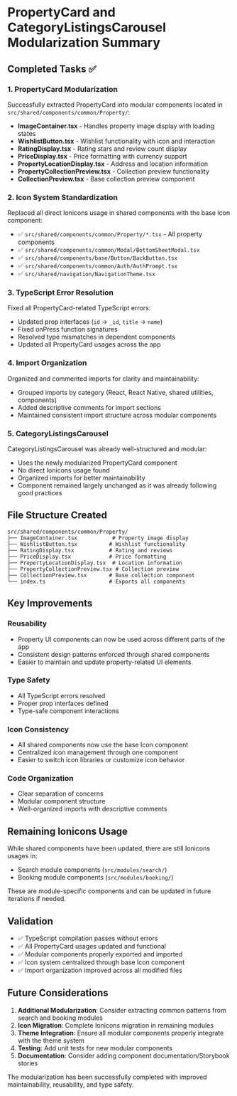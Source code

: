 # PropertyCard and CategoryListingsCarousel Modularization Summary

## Completed Tasks ✅

### 1. PropertyCard Modularization
Successfully extracted PropertyCard into modular components located in `src/shared/components/common/Property/`:

- **ImageContainer.tsx** - Handles property image display with loading states
- **WishlistButton.tsx** - Wishlist functionality with icon and interaction
- **RatingDisplay.tsx** - Rating stars and review count display
- **PriceDisplay.tsx** - Price formatting with currency support
- **PropertyLocationDisplay.tsx** - Address and location information
- **PropertyCollectionPreview.tsx** - Collection preview functionality
- **CollectionPreview.tsx** - Base collection preview component

### 2. Icon System Standardization
Replaced all direct Ionicons usage in shared components with the base Icon component:

- ✅ `src/shared/components/common/Property/*.tsx` - All property components
- ✅ `src/shared/components/common/Modal/BottomSheetModal.tsx`
- ✅ `src/shared/components/base/Button/BackButton.tsx`
- ✅ `src/shared/components/common/Auth/AuthPrompt.tsx`
- ✅ `src/shared/navigation/NavigationTheme.tsx`

### 3. TypeScript Error Resolution
Fixed all PropertyCard-related TypeScript errors:

- Updated prop interfaces (`id` → `_id`, `title` → `name`)
- Fixed onPress function signatures
- Resolved type mismatches in dependent components
- Updated all PropertyCard usages across the app

### 4. Import Organization
Organized and commented imports for clarity and maintainability:

- Grouped imports by category (React, React Native, shared utilities, components)
- Added descriptive comments for import sections
- Maintained consistent import structure across modular components

### 5. CategoryListingsCarousel
CategoryListingsCarousel was already well-structured and modular:

- Uses the newly modularized PropertyCard component
- No direct Ionicons usage found
- Organized imports for better maintainability
- Component remained largely unchanged as it was already following good practices

## File Structure Created

```
src/shared/components/common/Property/
├── ImageContainer.tsx           # Property image display
├── WishlistButton.tsx          # Wishlist functionality
├── RatingDisplay.tsx           # Rating and reviews
├── PriceDisplay.tsx            # Price formatting
├── PropertyLocationDisplay.tsx  # Location information
├── PropertyCollectionPreview.tsx # Collection preview
├── CollectionPreview.tsx       # Base collection component
└── index.ts                    # Exports all components
```

## Key Improvements

### Reusability
- Property UI components can now be used across different parts of the app
- Consistent design patterns enforced through shared components
- Easier to maintain and update property-related UI elements

### Type Safety
- All TypeScript errors resolved
- Proper prop interfaces defined
- Type-safe component interactions

### Icon Consistency
- All shared components now use the base Icon component
- Centralized icon management through one component
- Easier to switch icon libraries or customize icon behavior

### Code Organization
- Clear separation of concerns
- Modular component structure
- Well-organized imports with descriptive comments

## Remaining Ionicons Usage

While shared components have been updated, there are still Ionicons usages in:
- Search module components (`src/modules/search/`)
- Booking module components (`src/modules/booking/`)

These are module-specific components and can be updated in future iterations if needed.

## Validation

- ✅ TypeScript compilation passes without errors
- ✅ All PropertyCard usages updated and functional
- ✅ Modular components properly exported and imported
- ✅ Icon system centralized through base Icon component
- ✅ Import organization improved across all modified files

## Future Considerations

1. **Additional Modularization**: Consider extracting common patterns from search and booking modules
2. **Icon Migration**: Complete Ionicons migration in remaining modules
3. **Theme Integration**: Ensure all modular components properly integrate with the theme system
4. **Testing**: Add unit tests for new modular components
5. **Documentation**: Consider adding component documentation/Storybook stories

The modularization has been successfully completed with improved maintainability, reusability, and type safety.

